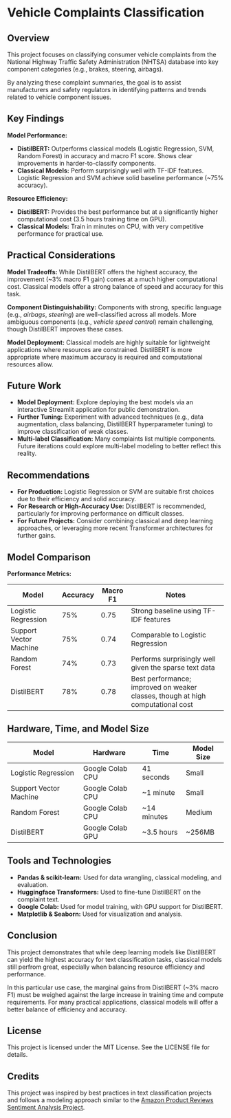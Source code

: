 # Vehicle Complaints Classification

## Overview

This project focuses on classifying consumer vehicle complaints from the National Highway Traffic Safety Administration (NHTSA) database into key component categories (e.g., brakes, steering, airbags). 

By analyzing these complaint summaries, the goal is to assist manufacturers and safety regulators in identifying patterns and trends related to vehicle component issues.

## Key Findings

**Model Performance:**
- **DistilBERT:** Outperforms classical models (Logistic Regression, SVM, Random Forest) in accuracy and macro F1 score. Shows clear improvements in harder-to-classify components.
- **Classical Models:** Perform surprisingly well with TF-IDF features. Logistic Regression and SVM achieve solid baseline performance (~75% accuracy).

**Resource Efficiency:**
- **DistilBERT:** Provides the best performance but at a significantly higher computational cost (3.5 hours training time on GPU).
- **Classical Models:** Train in minutes on CPU, with very competitive performance for practical use.

## Practical Considerations

**Model Tradeoffs:** While DistilBERT offers the highest accuracy, the improvement (~3% macro F1 gain) comes at a much higher computational cost. Classical models offer a strong balance of speed and accuracy for this task.

**Component Distinguishability:** Components with strong, specific language (e.g., *airbags*, *steering*) are well-classified across all models. More ambiguous components (e.g., *vehicle speed control*) remain challenging, though DistilBERT improves these cases.

**Model Deployment:** Classical models are highly suitable for lightweight applications where resources are constrained. DistilBERT is more appropriate where maximum accuracy is required and computational resources allow.

## Future Work

- **Model Deployment:** Explore deploying the best models via an interactive Streamlit application for public demonstration.
- **Further Tuning:** Experiment with advanced techniques (e.g., data augmentation, class balancing, DistilBERT hyperparameter tuning) to improve classification of weak classes.
- **Multi-label Classification:** Many complaints list multiple components. Future iterations could explore multi-label modeling to better reflect this reality.

## Recommendations

- **For Production:** Logistic Regression or SVM are suitable first choices due to their efficiency and solid accuracy.
- **For Research or High-Accuracy Use:** DistilBERT is recommended, particularly for improving performance on difficult classes.
- **For Future Projects:** Consider combining classical and deep learning approaches, or leveraging more recent Transformer architectures for further gains.

## Model Comparison

**Performance Metrics:**

| Model                  | Accuracy | Macro F1 | Notes                                           |
|------------------------|----------|----------|-------------------------------------------------|
| Logistic Regression    | 75%      | 0.75     | Strong baseline using TF-IDF features           |
| Support Vector Machine | 75%      | 0.74     | Comparable to Logistic Regression               |
| Random Forest          | 74%      | 0.73     | Performs surprisingly well given the sparse text data |
| DistilBERT             | 78%      | 0.78     | Best performance; improved on weaker classes, though at high computational cost |

## Hardware, Time, and Model Size

| Model                  | Hardware              | Time      | Model Size |
|------------------------|-----------------------|-----------|------------|
| Logistic Regression    | Google Colab CPU      | 41 seconds | Small      |
| Support Vector Machine | Google Colab CPU      | ~1 minute | Small      |
| Random Forest          | Google Colab CPU      | ~14 minutes | Medium     |
| DistilBERT             | Google Colab GPU      | ~3.5 hours | ~256MB     |

## Tools and Technologies

- **Pandas & scikit-learn:** Used for data wrangling, classical modeling, and evaluation.
- **Huggingface Transformers:** Used to fine-tune DistilBERT on the complaint text.
- **Google Colab:** Used for model training, with GPU support for DistilBERT.
- **Matplotlib & Seaborn:** Used for visualization and analysis.

## Conclusion

This project demonstrates that while deep learning models like DistilBERT can yield the highest accuracy for text classification tasks, classical models still perfrom great, especially when balancing resource efficiency and performance.

In this particular use case, the marginal gains from DistilBERT (~3% macro F1) must be weighed against the large increase in training time and compute requirements. For many practical applications, classical models will offer a better balance of efficiency and accuracy.

## License

This project is licensed under the MIT License. See the LICENSE file for details.

## Credits

This project was inspired by best practices in text classification projects and follows a modeling approach similar to the [Amazon Product Reviews Sentiment Analysis Project](https://github.com/tuback/amazon-products-sentiment-analysis).
